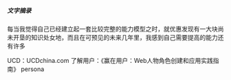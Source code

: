 ##### 文字摘录
  每当我觉得自己已经建立起一套比较完整的能力模型之时，就优惠发现有一大块尚未开垦的知识处女地，而且在可预见的未来几年里，我感到自己需要提高的能力还有许多

UCD：UCDchina.com
了解用户：《赢在用户：Web人物角色创建和应用实践指南》  persona

